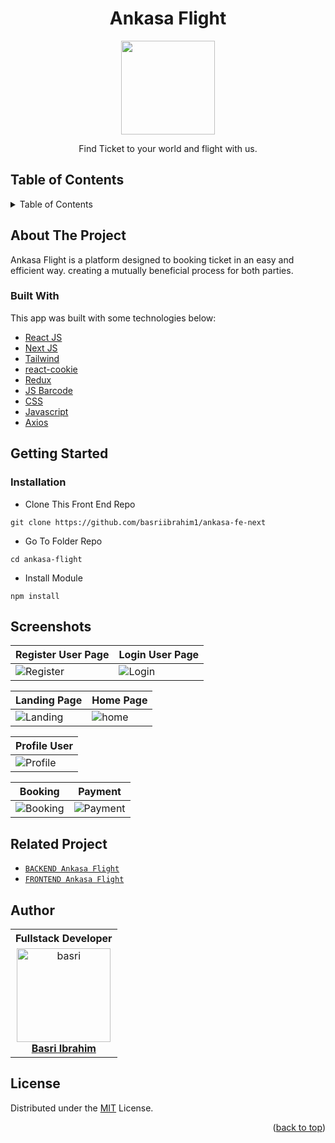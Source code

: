 <h1 align="center">Ankasa Flight</h1>

<p align="center">
  <img height="150" src="https://github.com/basriibrahim1/ankasa-fe-next/blob/main/src/assets/logo.png"  />
</p>
 <p align="center">
    Find Ticket to your world and flight with us.
  </p>

<!-- TABLE OF CONTENTS -->

## Table of Contents

<details>
  <summary>Table of Contents</summary>
  <ol>
    <li>
      <a href="#about-the-project">About The Project</a>
      <ul>
        <li><a href="#built-with">Built with</a></li>
      </ul>
    </li>
    <li>
      <a href="#getting-started">Getting Started</a>
      <ul>
        <li><a href="#installation">Installation</a></li>
      </ul>
    </li>
    <li><a href="#screenshots">Screenshots</a></li>
    <li><a href="#related-project">Related Project</a></li>
    <li><a href="#author">Author</a></li>
    <li><a href="#license">License</a></li>
  </ol>
</details>

## About The Project

Ankasa Flight is a platform designed to booking ticket in an easy and efficient way. creating a mutually beneficial process for both parties.

### Built With

This app was built with some technologies below:

- [React JS](https://react.dev/)
- [Next JS](https://nextjs.org/)
- [Tailwind](https://tailwindcss.com/)
- [react-cookie](https://www.npmjs.com/package/react-cookie)
- [Redux](https://www.npmjs.com/package/redux)
- [JS Barcode](https://lindell.me/JsBarcode/)
- [CSS](https://developer.mozilla.org/en-US/docs/Web/CSS?retiredLocale=id)
- [Javascript](https://www.javascript.com/)
- [Axios](https://axios-http.com/)

<!-- GETTING STARTED -->

## Getting Started

### Installation

- Clone This Front End Repo

```
git clone https://github.com/basriibrahim1/ankasa-fe-next
```

- Go To Folder Repo

```
cd ankasa-flight
```

- Install Module

```
npm install
```

## Screenshots

|Register User Page| Login User Page | 
| ------------ | ------------|
![Register](https://github.com/basriibrahim1/ankasa-fe-next/blob/main/src/ss/register.PNG "Register Pekerja Page") | ![Login](https://github.com/basriibrahim1/ankasa-fe-next/blob/main/src/ss/login.PNG "Login Page")
                                                                        
| Landing Page | Home Page |
| ------------- | ------------- |
| ![Landing](https://github.com/basriibrahim1/ankasa-fe-next/blob/main/src/ss/landing.PNG) | ![home](https://github.com/basriibrahim1/ankasa-fe-next/blob/main/src/ss/home.PNG) |

| Profile User | 
| ------------- |
| ![Profile](https://github.com/basriibrahim1/ankasa-fe-next/blob/main/src/ss/profile.PNG)

| Booking | Payment |
| ------------- | ------------- |
| ![Booking](https://github.com/basriibrahim1/ankasa-fe-next/blob/main/src/ss/booking.PNG) | ![Payment](https://github.com/basriibrahim1/ankasa-fe-next/blob/main/src/ss/payment.PNG) |


## Related Project

- [`BACKEND Ankasa Flight`](https://github.com/basriibrahim1/ankasa-be)
- [`FRONTEND Ankasa Flight`](https://github.com/basriibrahim1/ankasa-fe-next)


## Author

<center>
  <table>
    <tr>
      <th>Fullstack Developer</th>
    </tr>
    <tr>
      <td align="center">
        <a href="https://github.com/basriibrahim1/">
          <img width="150" style="background-size: contain;" src="https://avatars.githubusercontent.com/u/122788929?v=4" alt="basri"><br/>
          <b>Basri Ibrahim</b>
        </a>
      </td>
    </tr>
  </table>
</center>

## License

Distributed under the [MIT](/LICENSE) License.

<p align="right">(<a href="#top">back to top</a>)</p>
